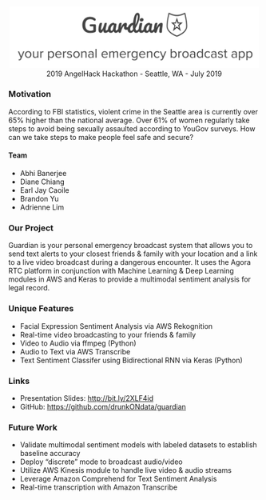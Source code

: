 

<p align="center">
<img src="guardian.png" width=500>
2019 AngelHack Hackathon - Seattle, WA - July 2019</p>

### Motivation
According to FBI statistics, violent crime in the Seattle area is currently over 65% higher than the national average. Over 61% of women regularly take steps to avoid being sexually assaulted according to YouGov surveys. How can we take steps to make people feel safe and secure?

#### Team
* Abhi Banerjee
* Diane Chiang
* Earl Jay Caoile
* Brandon Yu
* Adrienne Lim

### Our Project
Guardian is your personal emergency broadcast system that allows you to send text alerts to your closest friends & family with your location and a link to a live video broadcast during a dangerous encounter. It uses the Agora RTC platform in conjunction with Machine Learning & Deep Learning modules in AWS and Keras to provide a multimodal sentiment analysis for legal record.

### Unique Features
* Facial Expression Sentiment Analysis via AWS Rekognition
* Real-time video broadcasting to your friends & family
* Video to Audio via ffmpeg (Python)
* Audio to Text via AWS Transcribe
* Text Sentiment Classifer using Bidirectional RNN via Keras (Python)

### Links
- Presentation Slides: http://bit.ly/2XLF4id
- GitHub: https://github.com/drunkONdata/guardian

### Future Work
* Validate multimodal sentiment models with labeled datasets to establish baseline accuracy
* Deploy “discrete” mode to broadcast audio/video
* Utilize AWS Kinesis module to handle live video & audio streams
* Leverage Amazon Comprehend for Text Sentiment Analysis
* Real-time transcription with Amazon Transcribe
